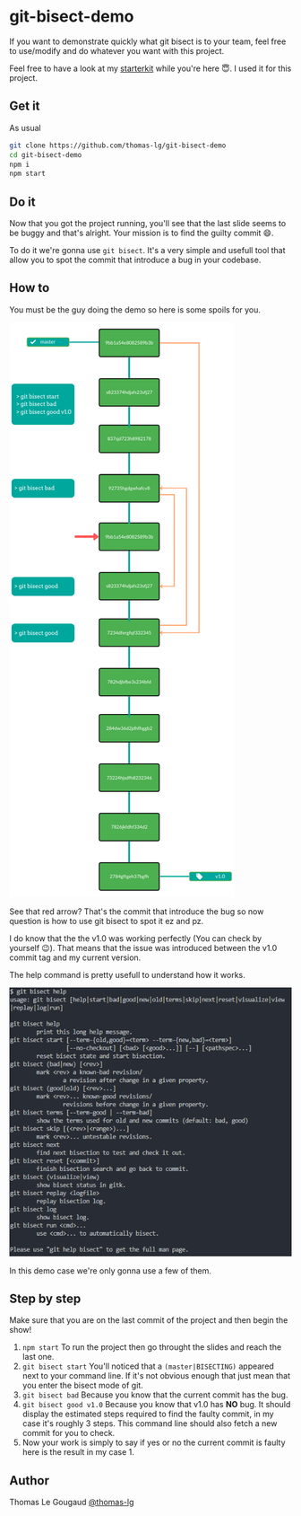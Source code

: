 # git-bisect-demo

If you want to demonstrate quickly what git bisect is to your team, feel free to use/modify and do whatever you want with this project.

Feel free to have a look at my [starterkit](https://github.com/thomas-lg/react-webpack-starterkit.git) while you're here :innocent:. I used it for this project.

## Get it

As usual

```bash
git clone https://github.com/thomas-lg/git-bisect-demo
cd git-bisect-demo
npm i
npm start
```

## Do it

Now that you got the project running, you'll see that the last slide seems to be buggy and that's alright. Your mission is to find the guilty commit :smile:.

To do it we're gonna use `git bisect`. It's a very simple and usefull tool that allow you to spot the commit that introduce a bug in your codebase.

## How to

You must be the guy doing the demo so here is some spoils for you.

![alt text][branch]

See that red arrow? That's the commit that introduce the bug so now question is how to use git bisect to spot it ez and pz.

I do know that the the v1.0 was working perfectly (You can check by yourself 😉). That means that the issue was introduced between the v1.0 commit tag and my current version.

The help command is pretty usefull to understand how it works.

![alt text][git_command]

In this demo case we're only gonna use a few of them.

## Step by step

Make sure that you are on the last commit of the project and then begin the show!

1. `npm start` To run the project then go throught the slides and reach the last one.
2. `git bisect start` You'll noticed that a `(master|BISECTING)` appeared next to your command line. If it's not obvious enough that just mean that you enter the bisect mode of git.
3. `git bisect bad` Because you know that the current commit has the bug.
4. `git bisect good v1.0` Because you know that v1.0 has **NO** bug. It should display the estimated steps required to find the faulty commit, in my case it's roughly 3 steps. This command line should also fetch a new commit for you to check.
5. Now your work is simply to say if yes or no the current commit is faulty here is the result in my case 1.

## Author

Thomas Le Gougaud [@thomas-lg](https://github.com/thomas-lg)

[branch]: ./readme/vert_bisect.png
[git_command]: ./readme/bisect_cmd.png
[bisect_begin]: ./readme/bisect_begin.png
